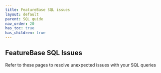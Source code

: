 ```yaml
---
title: FeatureBase SQL issues
layout: default
parent: SQL guide
nav_order: 20
has_toc: true
has_children: true
---
```


## FeatureBase SQL Issues

Refer to these pages to resolve unexpected issues with your SQL queries

